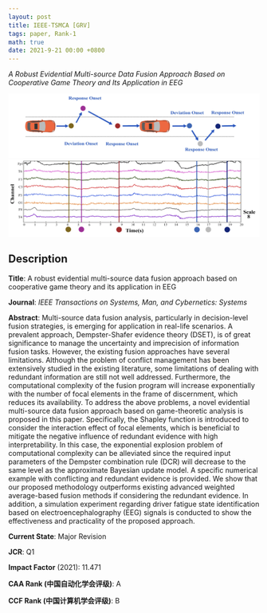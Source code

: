 ```yaml
---
layout: post
title: IEEE-TSMCA [GRV]
tags: paper, Rank-1
math: true
date: 2021-9-21 00:00 +0800
---
```

*A Robust Evidential Multi-source Data Fusion Approach Based on Cooperative Game Theory and Its Application in EEG*

![GA](https://github.com/Samlzy/pics/raw/Samlzy-patch-1/LiuXiao06-1.png)
![GA](https://github.com/Samlzy/pics/raw/Samlzy-patch-1/LiuXiao06-2.png)

## Description

**Title**: A robust evidential multi-source data fusion approach based on cooperative game theory and its application in EEG

**Journal**: *IEEE Transactions on Systems, Man, and Cybernetics: Systems*

**Abstract**: Multi-source data fusion analysis, particularly in decision-level fusion strategies, is emerging for application in real-life scenarios. A prevalent approach, Dempster-Shafer evidence theory (DSET), is of great significance to manage the uncertainty and imprecision of information fusion tasks. However, the existing fusion approaches have several limitations. Although the problem of conflict management has been extensively studied in the existing literature, some limitations of dealing with redundant information are still not well addressed. Furthermore, the computational complexity of the fusion program will increase exponentially with the number of focal elements in the frame of discernment, which reduces its availability. To address the above problems, a novel evidential multi-source data fusion approach based on game-theoretic analysis is proposed in this paper. Specifically, the Shapley function is introduced to consider the interaction effect of focal elements, which is beneficial to mitigate the negative influence of redundant evidence with high interpretability. In this case, the exponential explosion problem of computational complexity can be alleviated since the required input parameters of the Dempster combination rule (DCR) will decrease to the same level as the approximate Bayesian update model. A specific numerical example with conflicting and redundant evidence is provided. We show that our proposed methodology outperforms existing advanced weighted average-based fusion methods if considering the redundant evidence. In addition, a simulation experiment regarding driver fatigue state identification based on electroencephalography (EEG) signals is conducted to show the effectiveness and practicality of the proposed approach.

**Current State**: Major Revision

**JCR**: Q1

**Impact Factor** (2021): 11.471

**CAA Rank (中国自动化学会评级)**: A

**CCF Rank (中国计算机学会评级)**: B
